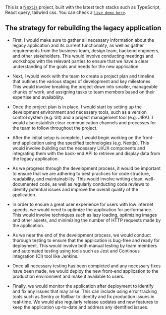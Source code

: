 This is a [Next.js](https://nextjs.org/) project, built with the latest tech stacks such as TypeScript, React query, tailwind css. You can check a [`live demo here`](https://front-end-test-2fjq9zkpi-aime78.vercel.app/).

## The strategy for rebuilding the legacy application

- First, I would make sure to gather all necessary information about the legacy application and its current functionality, as well as gather requirements from the business team, design team, backend engineers, and other stakeholders. This would involve conducting meetings and workshops with the relevant parties to ensure that we have a clear understanding of the goals and needs for the new application.

- Next, I would work with the team to create a project plan and timeline that outlines the various stages of development and key milestones. This would involve breaking the project down into smaller, manageable chunks of work, and assigning tasks to team members based on their expertise and availability.

- Once the project plan is in place, I would start by setting up the development environment and necessary tools, such as a version control system (e.g. Git) and a project management tool (e.g. JIRA). I would also establish clear communication channels and processes for the team to follow throughout the project.

- After the initial setup is complete, I would begin working on the front-end application using the specified technologies (e.g. Nextjs). This would involve building out the necessary UI/UX components and integrating them with the back-end API to retrieve and display data from the legacy application.

- As we progress through the development process, it would be important to ensure that we are adhering to best practices for code structure, readability, and maintainability. This would involve writing clean, well-documented code, as well as regularly conducting code reviews to identify potential issues and improve the overall quality of the application.

- In order to ensure a great user experience for users with low internet speeds, we would need to optimize the application for performance. This would involve techniques such as lazy loading, optimizing images and other assets, and minimizing the number of HTTP requests made by the application.

- As we near the end of the development process, we would conduct thorough testing to ensure that the application is bug-free and ready for deployment. This would involve both manual testing by team members and automated testing using tools such as Jest and Continous integration (CI) tool like Jenkins.

- Once all necessary testing has been completed and any necessary fixes have been made, we would deploy the new front-end application to the production environment and make it available to users.

- Finally, we would monitor the application after deployment to identify and fix any issues that may arise. This can include using error tracking tools such as Sentry or Rollbar to identify and fix production issues in real-time. We would also regularly release updates and new features to keep the application up-to-date and address any identified issues.
